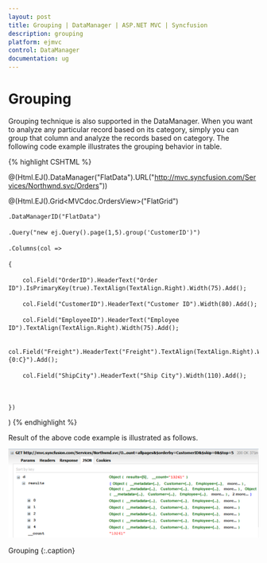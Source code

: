 ```yaml
---
layout: post
title: Grouping | DataManager | ASP.NET MVC | Syncfusion
description: grouping
platform: ejmvc
control: DataManager
documentation: ug
---
```


# Grouping

Grouping technique is also supported in the DataManager. When you want to analyze any particular record based on its category, simply you can group that column and analyze the records based on category. The following code example illustrates the grouping behavior in table.

{% highlight CSHTML %}

@(Html.EJ().DataManager("FlatData").URL("http://mvc.syncfusion.com/Services/Northwnd.svc/Orders"))

@(Html.EJ().Grid<MVCdoc.OrdersView>("FlatGrid")

	.DataManagerID("FlatData")

	.Query("new ej.Query().page(1,5).group('CustomerID')")

	.Columns(col =>

	{

		col.Field("OrderID").HeaderText("Order ID").IsPrimaryKey(true).TextAlign(TextAlign.Right).Width(75).Add();

		col.Field("CustomerID").HeaderText("Customer ID").Width(80).Add();

		col.Field("EmployeeID").HeaderText("Employee ID").TextAlign(TextAlign.Right).Width(75).Add();

		col.Field("Freight").HeaderText("Freight").TextAlign(TextAlign.Right).Width(75).Format("{0:C}").Add();

		col.Field("ShipCity").HeaderText("Ship City").Width(110).Add();



	})

)
{% endhighlight %}


Result of the above code example is illustrated as follows.

![](Grouping_images/Grouping_img1.png)

Grouping
{:.caption}
